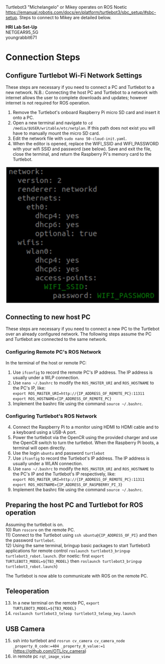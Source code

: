 Turtlebot3 "Michelangelo" or Mikey operates on ROS Noetic https://emanual.robotis.com/docs/en/platform/turtlebot3/sbc_setup/#sbc-setup. Steps to connect to Mikey are detailed below.
  
**HRI Lab Set-Up**  
NETGEAR95_5G  
youngrabbit671

# Connection Steps 
  
## Configure Turtlebot Wi-Fi Network Settings
These steps are necessary if you need to connect a PC and Turtlebot to a new network. N.B.: Connecting the host PC and Turtlebot to a network with internet allows the user to complete downloads and updates; however internet is not required for ROS operation.  
1) Remove the Turtlebot's onboard Raspberry Pi micro SD card and insert it onto a PC.  
2) Open a new terminal and navigate to `cd /media/$USER/writable/etc/netplan`. If this path does not exist you will have to manually mount the micro SD card.
3) Edit the network file with `sudo nano 50-cloud-init.yaml`.
4) When the editor is opened, replace the WIFI_SSID and WIFI_PASSWORD with your wifi SSID and password (see below). Save and exit the file, close the terminal, and return the Raspberry Pi's memory card to the Turtlebot.  
  
![Turtlebot Network Configuration](turtlebotNetworkConfig.jpg)  
  
## Connecting to new host PC 
These steps are necessary if you need to connect a new PC to the Turtlebot over an already configured network. The following steps assume the PC and Turtlebot are connected to the same network.

### Configuring Remote PC's ROS Network
In the terminal of the host or remote PC:
1) Use `ifconfig` to record the remote PC's IP address. The IP address is usually under a WLP connection.  
2) Use `nano ~/.bashrc` to modify the `ROS_MASTER_URI` and `ROS_HOSTNAME` to the PC's IP, like:  
        `export ROS_MASTER_URI=http://{IP_ADDRESS_OF_REMOTE_PC}:11311`  
        `export ROS_HOSTNAME={IP_ADDRESS_OF_REMOTE_PC}`  
4) Implement the bashrc file using the command `source ~/.bashrc`.  

### Configuring Turtlebot's ROS Network
4) Connect the Raspberry Pi to a monitor using HDMI to HDMI cable and to a keyboard using a USB-A port.  
5) Power the turtlebot via the OpenCR using the provided charger and use the OpenCR switch to turn the turtlebot. When the Raspberry Pi boots, a terminal will open directly.
6) Use the login `ubuntu` and password `turtlebot`
7) Use `ifconfig` to record the Turtlebot's IP address. The IP address is usually under a WLAN connection.  
8) Use `nano ~/.bashrc` to modify the `ROS_MASTER_URI` and `ROS_HOSTNAME` to the PC's IP and the Turtlebot's IP respectively, like:  
         `export ROS_MASTER_URI=http://{IP_ADDRESS_OF_REMOTE_PC}:11311`  
         `export ROS_HOSTNAME={IP_ADDRESS_OF_RASPBERRY_PI_3}`  
9) Implement the bashrc file using the command `source ~/.bashrc`.  

## Preparing the host PC and Turtlebot for ROS operation
Assuming the turtlebot is on.  
10) Run `roscore` on the remote PC.  
11) Connect to the Turtlebot using `ssh ubuntu@{IP_ADDRESS_OF_PI}` and then the password `turtlebot`.  
12) Using the same terminal, bringup basic packages to start Turtlebot3 applications for remote control `roslaunch turtlebot3_bringup turtlebot3_robot.launch`.  (for noetic: first `export TURTLEBOT3_MODEL=${TB3_MODEL}` then `roslaunch turtlebot3_bringup turtlebot3_robot.launch`) 

  
The Turtlebot is now able to communicate with ROS on the remote PC.

## Teleoperation
13) In a new terminal on the remote PC, `export TURTLEBOT3_MODEL=${TB3_MODEL}`  
14) `roslaunch turtlebot3_teleop turtlebot3_teleop_key.launch`  

## USB Camera

15) ssh into turtlebot and `rosrun cv_camera cv_camera_node _property_0_code:=404 _property_0_value:=1` (https://github.com/OTL/cv_camera)
16) in remote pc `rqt_image_view`
